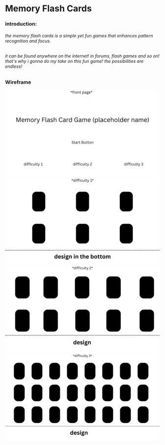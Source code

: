 # Memory Flash Cards
### introduction:
###### the memory flash cards is a simple yet fun games that enhances pattern recognition and focus.
###### it can be found anywhere on the internet! in forums, flash games and so on! that's why i gonna do my take on this fun game! the possibilities are endless!
##
### Wireframe
![asset](images/1.jpg)
![asset](images/2.jpg)
![asset](images/3.jpg)
![asset](images/4.jpg)


